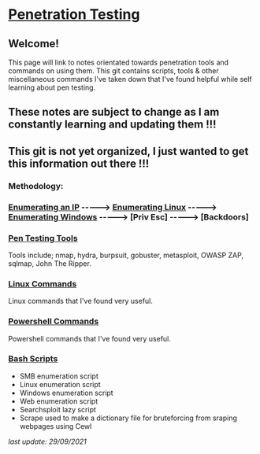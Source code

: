 # [Penetration Testing](https://h1dz.github.io/Pen-Testing/)  


## **Welcome!**
 

This page will link to notes orientated towards penetration tools and commands on using them.
This git contains scripts, tools & other miscellaneous commands I've taken down that I've found helpful while self learning about pen testing. 

## These notes are subject to change as I am constantly learning and updating them !!!     
     
## This git is not yet organized, I just wanted to get this information out there !!!    
    
   
### **Methodology:**
### [Enumerating an IP](https://github.com/h1dz/Pen-Testing/blob/Methodology/Enumeration.md) -----> [Enumerating Linux](https://github.com/h1dz/Pen-Testing/blob/Methodology/LinuxEnum.md) -----> [Enumerating Windows](https://github.com/h1dz/Pen-Testing/blob/Methodology/WinEnum.md) -----> [Priv Esc] -----> [Backdoors]                     
      
   
### [Pen Testing Tools](https://github.com/h1dz/Pen-Testing/tree/Tools)
Tools include; nmap, hydra, burpsuit, gobuster, metasploit, OWASP ZAP, sqlmap, John The Ripper.   
   
### [Linux Commands](https://github.com/h1dz/Pen-Testing/blob/Commands/Bash.md)
Linux commands that I've found very useful.  

### [Powershell Commands](https://github.com/h1dz/Pen-Testing/blob/Commands/Powershell.md)
Powershell commands that I've found very useful.

### [Bash Scripts](https://github.com/h1dz/Pen-Testing/tree/BashScripts) 
- SMB enumeration script
- Linux enumeration script
- Windows enumeration script
- Web enumeration script 
- Searchsploit lazy script  
- Scrape used to make a dictionary file for bruteforcing from sraping webpages using Cewl
      
_last update: 29/09/2021_
